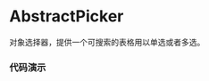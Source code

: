 # AbstractPicker

对象选择器，提供一个可搜索的表格用以单选或者多选。

### 代码演示

<AppCodebox 
  console="true"
  src="src/abstract-table-picker/demo/index" 
  title="基本用法" 
  desc="通过配置，生成一个带查询的对象选择器。" 
/>

<AppCodebox 
  console="true"
  src="src/abstract-table-picker/demo/index.input" 
  title="输入框模式" 
  desc="可通过AbstractTablePicker.InputPicker 组件来实现输入框选择模式" 
/>

<AppCodebox 
  console="true"
  src="src/abstract-table-picker/demo/index.object" 
  title="输入框对象模式" 
  desc="通过设置valueMode=object来选择一个json对象" 
/>

